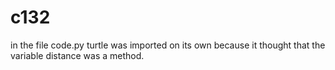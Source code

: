 # c132
in the file code.py turtle was imported on its own because it thought that the variable distance was a method.
